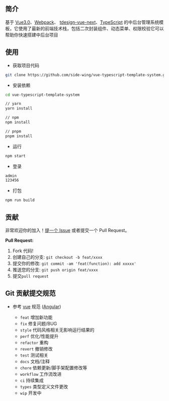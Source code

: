 ## 简介

基于 [Vue3.0](https://github.com/vuejs/vue-next)、[Webpack](https://webpack.js.org/)、 [tdesign-vue-next](https://tdesign.tencent.com/vue-next/getting-started)、[TypeScript](https://www.typescriptlang.org/) 的中后台管理系统模板，它使用了最新的前端技术栈，包括二次封装组件、动态菜单、权限校验它可以帮助你快速搭建中后台项目

## 使用

- 获取项目代码

```bash
git clone https://github.com/side-wing/vue-typescript-template-system.git
```

- 安装依赖

```bash
cd vue-typescript-template-system

// yarn
yarn install

// npm
npm install

// pnpm
pnpm install
```

- 运行

```bash
npm start
```

- 登录

```bash
admin
123456
```

- 打包

```bash
npm run build
```

## 贡献

非常欢迎你的加入！[提一个 Issue](https://github.com/side-wing/vue-typescript-template-system/issues) 或者提交一个 Pull Request。

**Pull Request:**

1. Fork 代码!
2. 创建自己的分支: `git checkout -b feat/xxxx`
3. 提交你的修改: `git commit -am 'feat(function): add xxxxx'`
4. 推送您的分支: `git push origin feat/xxxx`
5. 提交`pull request`

## Git 贡献提交规范

- 参考 [vue](https://github.com/vuejs/vue/blob/dev/.github/COMMIT_CONVENTION.md) 规范 ([Angular](https://github.com/conventional-changelog/conventional-changelog/tree/master/packages/conventional-changelog-angular))

  - `feat` 增加新功能
  - `fix` 修复问题/BUG
  - `style` 代码风格相关无影响运行结果的
  - `perf` 优化/性能提升
  - `refactor` 重构
  - `revert` 撤销修改
  - `test` 测试相关
  - `docs` 文档/注释
  - `chore` 依赖更新/脚手架配置修改等
  - `workflow` 工作流改进
  - `ci` 持续集成
  - `types` 类型定义文件更改
  - `wip` 开发中
